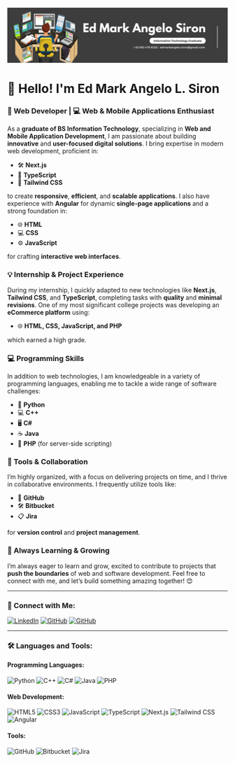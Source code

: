 ![Header Image](https://github.com/EdSiron/EdSiron/blob/main/assets/header.jpg)

# 👋 Hello! I'm Ed Mark Angelo L. Siron

### 🚀 Web Developer | 💻 Web & Mobile Applications Enthusiast

As a **graduate of BS Information Technology**, specializing in **Web and Mobile Application Development**, I am passionate about building **innovative** and **user-focused digital solutions**. I bring expertise in modern web development, proficient in:

- 🛠️ **Next.js**
- 📝 **TypeScript**
- 🎨 **Tailwind CSS**

to create **responsive**, **efficient**, and **scalable applications**. I also have experience with **Angular** for dynamic **single-page applications** and a strong foundation in:

- 🌐 **HTML**
- 💻 **CSS**
- ⚙️ **JavaScript**

for crafting **interactive web interfaces**.

### 💡 Internship & Project Experience

During my internship, I quickly adapted to new technologies like **Next.js**, **Tailwind CSS**, and **TypeScript**, completing tasks with **quality** and **minimal revisions**. One of my most significant college projects was developing an **eCommerce platform** using:

- 🌐 **HTML, CSS, JavaScript, and PHP**

which earned a high grade.

### 💻 Programming Skills

In addition to web technologies, I am knowledgeable in a variety of programming languages, enabling me to tackle a wide range of software challenges:

- 🐍 **Python**
- 💻 **C++**
- 🖥️ **C#**
- ☕ **Java**
- 💾 **PHP** (for server-side scripting)

### 📂 Tools & Collaboration

I’m highly organized, with a focus on delivering projects on time, and I thrive in collaborative environments. I frequently utilize tools like:

- 🔧 **GitHub**
- 🛠️ **Bitbucket**
- 📋 **Jira**

for **version control** and **project management**.

### 🌱 Always Learning & Growing

I’m always eager to learn and grow, excited to contribute to projects that **push the boundaries** of web and software development. Feel free to connect with me, and let’s build something amazing together! 😊

---

### 🔗 Connect with Me:

[![LinkedIn](https://img.shields.io/badge/LinkedIn-blue?style=flat-square&logo=linkedin&logoColor=white)](https://www.linkedin.com/in/ed-mark-siron)
[![GitHub](https://img.shields.io/badge/GitHub-black?style=flat-square&logo=github&logoColor=white)](https://github.com/EdSiron)
[![GitHub](https://img.shields.io/badge/GitHub-black?style=flat-square&logo=github&logoColor=white)](https://github.com/EdMSiron)

---

### 🛠️ Languages and Tools:

#### Programming Languages:

![Python](https://img.shields.io/badge/Python-3776AB?style=for-the-badge&logo=python&logoColor=white)
![C++](https://img.shields.io/badge/C++-00599C?style=for-the-badge&logo=c%2B%2B&logoColor=white)
![C#](https://img.shields.io/badge/C%23-239120?style=for-the-badge&logo=c-sharp&logoColor=white)
![Java](https://img.shields.io/badge/Java-007396?style=for-the-badge&logo=java&logoColor=white)
![PHP](https://img.shields.io/badge/PHP-777BB4?style=for-the-badge&logo=php&logoColor=white)

#### Web Development:

![HTML5](https://img.shields.io/badge/HTML5-E34F26?style=for-the-badge&logo=html5&logoColor=white)
![CSS3](https://img.shields.io/badge/CSS3-1572B6?style=for-the-badge&logo=css3&logoColor=white)
![JavaScript](https://img.shields.io/badge/JavaScript-F7DF1E?style=for-the-badge&logo=javascript&logoColor=black)
![TypeScript](https://img.shields.io/badge/TypeScript-007ACC?style=for-the-badge&logo=typescript&logoColor=white)
![Next.js](https://img.shields.io/badge/Next.js-000000?style=for-the-badge&logo=nextdotjs&logoColor=white)
![Tailwind CSS](https://img.shields.io/badge/Tailwind_CSS-38B2AC?style=for-the-badge&logo=tailwind-css&logoColor=white)
![Angular](https://img.shields.io/badge/Angular-DD0031?style=for-the-badge&logo=angular&logoColor=white)

#### Tools:

![GitHub](https://img.shields.io/badge/GitHub-181717?style=for-the-badge&logo=github&logoColor=white)
![Bitbucket](https://img.shields.io/badge/Bitbucket-0052CC?style=for-the-badge&logo=bitbucket&logoColor=white)
![Jira](https://img.shields.io/badge/Jira-0052CC?style=for-the-badge&logo=jira&logoColor=white)
